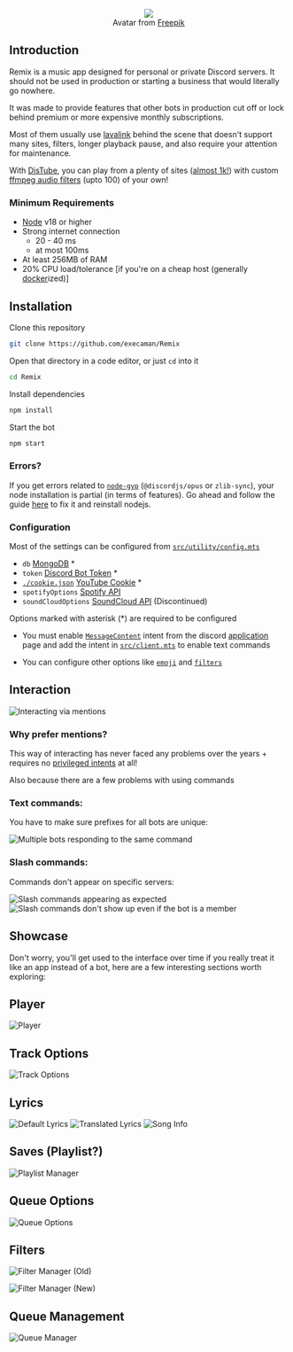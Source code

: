 <p align="center">
  <img src="./img/remix.gif" /><br>
  <span>Avatar from <a href="https://www.freepik.com/">Freepik</a></span>
</p>

## Introduction

Remix is a music app designed for personal or private Discord servers. It should not be used in production or starting a business that would literally go nowhere.

It was made to provide features that other bots in production cut off or lock behind premium or more expensive monthly subscriptions.

Most of them usually use [lavalink](https://github.com/lavalink-devs/Lavalink) behind the scene that doesn't support many sites, filters, longer playback pause, and also require your attention for maintenance.

With [DisTube](https://github.com/skick1234/DisTube), you can play from a plenty of sites ([almost 1k!](https://github.com/yt-dlp/yt-dlp/blob/master/supportedsites.md)) with custom [ffmpeg audio filters](https://ffmpeg.org/ffmpeg-filters.html#Audio-Filters) (upto 100) of your own!

### Minimum Requirements

- [Node](https://nodejs.org/en/download) v18 or higher
- Strong internet connection
  - 20 - 40 ms
  - at most 100ms
- At least 256MB of RAM
- 20% CPU load/tolerance [if you're on a cheap host (generally [docker](https://www.docker.com/)ized)]

## Installation

Clone this repository

```sh
git clone https://github.com/execaman/Remix
```

Open that directory in a code editor, or just `cd` into it

```sh
cd Remix
```

Install dependencies

```sh
npm install
```

Start the bot

```sh
npm start
```

### Errors?

If you get errors related to [`node-gyp`](https://github.com/nodejs/node-gyp) (`@discordjs/opus` or `zlib-sync`), your node installation is partial (in terms of features). Go ahead and follow the guide [here](https://github.com/nodejs/node-gyp) to fix it and reinstall nodejs.

### Configuration

Most of the settings can be configured from [`src/utility/config.mts`](./src/utility/config.mts)

- `db` [MongoDB](https://www.mongodb.com/basics/mongodb-connection-string#how-to-get-your-mongodb-atlas-connection-string) \*
- `token` [Discord Bot Token](https://discordjs.guide/preparations/setting-up-a-bot-application.html#creating-your-bot) \*
- [`./cookie.json`](./cookie.json) [YouTube Cookie](https://distube.js.org/#/docs/DisTube/main/general/cookie) \*
- `spotifyOptions` [Spotify API](https://developer.spotify.com/documentation/web-api/concepts/apps)
- `soundCloudOptions` [SoundCloud API](https://soundcloud.com/you/apps) (Discontinued)

Options marked with asterisk (\*) are required to be configured

- You must enable [`MessageContent`](https://discord.com/developers/docs/topics/gateway#message-content-intent) intent from the discord [application](https://discord.com/developers/applications) page and add the intent in [`src/client.mts`](./src/client.mts) to enable text commands

- You can configure other options like [`emoji`](./src/utility/config.mts) and [`filters`](./src/utility/filters.mts)

## Interaction

![Interacting via mentions](./img/mention.png)

### Why prefer mentions?

This way of interacting has never faced any problems over the years + requires no [privileged intents](https://discord.com/developers/docs/topics/gateway#privileged-intents) at all!

Also because there are a few problems with using commands

### Text commands:

You have to make sure prefixes for all bots are unique:

![Multiple bots responding to the same command](./img/prefix.png)

### Slash commands:

Commands don't appear on specific servers:

![Slash commands appearing as expected](./img/slash.png)
![Slash commands don't show up even if the bot is a member](./img/slash1.png)

## Showcase

Don't worry, you'll get used to the interface over time if you really treat it like an app instead of a bot, here are a few interesting sections worth exploring:

## Player

![Player](./img/player.png)

## Track Options

![Track Options](./img/trackoptions.png)

## Lyrics

![Default Lyrics](./img/lyrics.png)
![Translated Lyrics](./img/lyrics1.png)
![Song Info](./img/lyrics2.png)

## Saves (Playlist?)

![Playlist Manager](./img/playlist.png)

## Queue Options

![Queue Options](./img/queueoptions.png)

## Filters

![Filter Manager (Old)](./img/filters.png)

![Filter Manager (New)](./img/filters1.png)

## Queue Management

![Queue Manager](./img/queuemanager.png)
